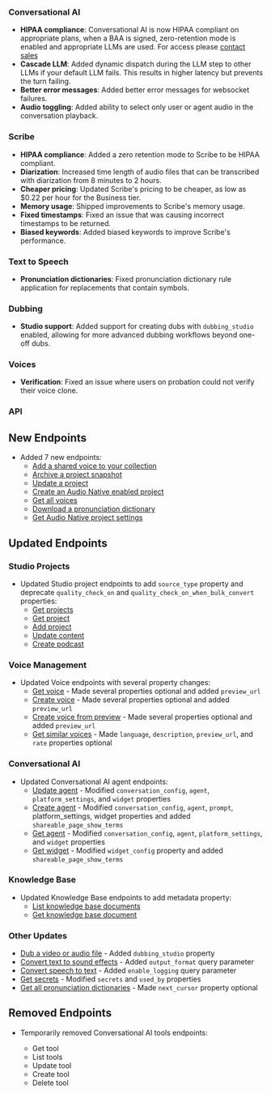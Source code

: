 ### Conversational AI

- **HIPAA compliance**: Conversational AI is now HIPAA compliant on appropriate plans, when a BAA is signed, zero-retention mode is enabled and appropriate LLMs are used. For access please [contact sales](/contact-sales)
- **Cascade LLM**: Added dynamic dispatch during the LLM step to other LLMs if your default LLM fails. This results in higher latency but prevents the turn failing.
- **Better error messages**: Added better error messages for websocket failures.
- **Audio toggling**: Added ability to select only user or agent audio in the conversation playback.

### Scribe

- **HIPAA compliance**: Added a zero retention mode to Scribe to be HIPAA compliant.
- **Diarization**: Increased time length of audio files that can be transcribed with diarization from 8 minutes to 2 hours.
- **Cheaper pricing**: Updated Scribe's pricing to be cheaper, as low as $0.22 per hour for the Business tier.
- **Memory usage**: Shipped improvements to Scribe's memory usage.
- **Fixed timestamps**: Fixed an issue that was causing incorrect timestamps to be returned.
- **Biased keywords**: Added biased keywords to improve Scribe's performance.

### Text to Speech

- **Pronunciation dictionaries**: Fixed pronunciation dictionary rule application for replacements that contain symbols.

### Dubbing

- **Studio support**: Added support for creating dubs with `dubbing_studio` enabled, allowing for more advanced dubbing workflows beyond one-off dubs.

### Voices

- **Verification**: Fixed an issue where users on probation could not verify their voice clone.

### API

<Accordion title="View API changes">

## New Endpoints

- Added 7 new endpoints:
  - [Add a shared voice to your collection](/docs/api-reference/voice-library/add-sharing-voice)
  - [Archive a project snapshot](/docs/api-reference/studio/archive-snapshot)
  - [Update a project](/docs/api-reference/studio/edit-project)
  - [Create an Audio Native enabled project](/docs/api-reference/audio-native/create)
  - [Get all voices](/docs/api-reference/voices/get-all)
  - [Download a pronunciation dictionary](/docs/api-reference/pronunciation-dictionary/download)
  - [Get Audio Native project settings](/docs/api-reference/audio-native/get-settings)

## Updated Endpoints

### Studio Projects

- Updated Studio project endpoints to add `source_type` property and deprecate `quality_check_on` and `quality_check_on_when_bulk_convert` properties:
  - [Get projects](/docs/api-reference/studio/get-projects)
  - [Get project](/docs/api-reference/studio/get-project)
  - [Add project](/docs/api-reference/studio/add-project)
  - [Update content](/docs/api-reference/studio/update-content)
  - [Create podcast](/docs/api-reference/studio/create-podcast)

### Voice Management

- Updated Voice endpoints with several property changes:
  - [Get voice](/docs/api-reference/voices/get) - Made several properties optional and added `preview_url`
  - [Create voice](/docs/api-reference/voices/add) - Made several properties optional and added `preview_url`
  - [Create voice from preview](/docs/api-reference/text-to-voice/create-voice-from-preview) - Made several properties optional and added `preview_url`
  - [Get similar voices](/docs/api-reference/voices/get-similar) - Made `language`, `description`, `preview_url`, and `rate` properties optional

### Conversational AI

- Updated Conversational AI agent endpoints:
  - [Update agent](/docs/api-reference/agents/update-agent) - Modified `conversation_config`, `agent`, `platform_settings`, and `widget` properties
  - [Create agent](/docs/api-reference/agents/create-agent) - Modified `conversation_config`, `agent`, `prompt`, platform_settings, widget properties and added `shareable_page_show_terms`
  - [Get agent](/docs/api-reference/agents/get-agent) - Modified `conversation_config`, `agent`, `platform_settings`, and `widget` properties
  - [Get widget](/docs/api-reference/widget/get-widget) - Modified `widget_config` property and added `shareable_page_show_terms`

### Knowledge Base

- Updated Knowledge Base endpoints to add metadata property:
  - [List knowledge base documents](/docs/api-reference/knowledge-base/get-knowledge-base-document-by-id#response.body.metadata)
  - [Get knowledge base document](/docs/api-reference/knowledge-base/get-knowledge-base-document-by-id#response.body.metadata)

### Other Updates

- [Dub a video or audio file](/docs/api-reference/dubbing/dub-a-video-or-an-audio-file) - Added `dubbing_studio` property
- [Convert text to sound effects](/docs/api-reference/text-to-sound-effects/convert) - Added `output_format` query parameter
- [Convert speech to text](/docs/api-reference/speech-to-text/convert) - Added `enable_logging` query parameter
- [Get secrets](/docs/api-reference/workspace/get-secrets) - Modified `secrets` and `used_by` properties
- [Get all pronunciation dictionaries](/docs/api-reference/pronunciation-dictionary/get-all) - Made `next_cursor` property optional

## Removed Endpoints

- Temporarily removed Conversational AI tools endpoints:

  - Get tool
  - List tools
  - Update tool
  - Create tool
  - Delete tool

</Accordion>

